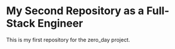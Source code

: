 # My Second Repository as a Full-Stack Engineer

This is my first repository for the zero_day project.

